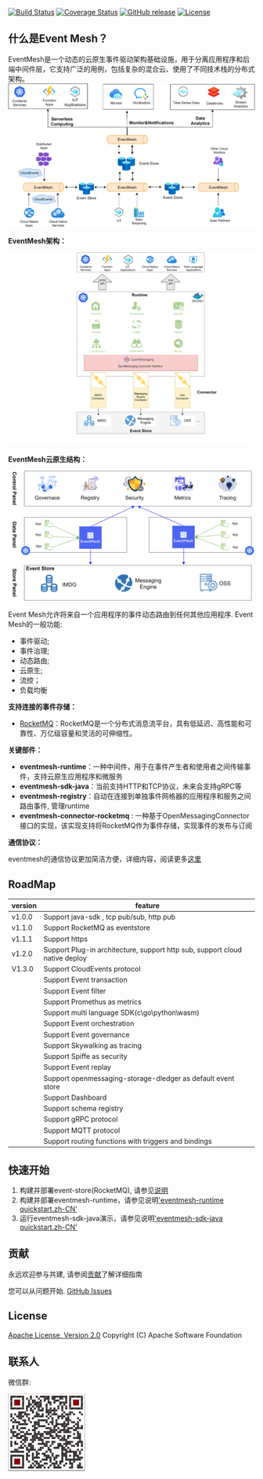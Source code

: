 [![Build Status](https://www.travis-ci.org/WeBankFinTech/DeFiBus.svg?branch=master)](https://www.travis-ci.org/WeBankFinTech/EventMesh)
[![Coverage Status](https://coveralls.io/repos/github/WeBankFinTech/DeFiBus/badge.svg?branch=master)](https://coveralls.io/github/WeBankFinTech/EventMesh?branch=master)
[![GitHub release](https://img.shields.io/badge/release-download-orange.svg)](https://github.com/WeBankFinTech/EventMesh/releases)
[![License](https://img.shields.io/badge/license-Apache%202-4EB1BA.svg)](https://www.apache.org/licenses/LICENSE-2.0.html)

## 什么是Event Mesh？
EventMesh是一个动态的云原生事件驱动架构基础设施，用于分离应用程序和后端中间件层，它支持广泛的用例，包括复杂的混合云、使用了不同技术栈的分布式架构。
![architecture1](docs/images/eventmesh-define.png)

**EventMesh架构：**

![architecture1](docs/images/eventmesh-runtime.png)

**EventMesh云原生结构：**

![architecture2](docs/images/eventmesh-panels.png)

Event Mesh允许将来自一个应用程序的事件动态路由到任何其他应用程序.
Event Mesh的一般功能:
* 事件驱动;
* 事件治理;
* 动态路由;
* 云原生;
* 流控；
* 负载均衡

**支持连接的事件存储：**

* [RocketMQ](https://github.com/apache/rocketmq)：RocketMQ是一个分布式消息流平台，具有低延迟、高性能和可靠性、万亿级容量和灵活的可伸缩性。

**关键部件：**

* **eventmesh-runtime**：一种中间件，用于在事件产生者和使用者之间传输事件，支持云原生应用程序和微服务
* **eventmesh-sdk-java**：当前支持HTTP和TCP协议，未来会支持gRPC等
* **eventmesh-registry**：自动在连接到单独事件网格器的应用程序和服务之间路由事件, 管理runtime
* **eventmesh-connector-rocketmq** : 一种基于OpenMessagingConnector 接口的实现，该实现支持将RocketMQ作为事件存储，实现事件的发布与订阅

**通信协议：**

eventmesh的通信协议更加简洁方便，详细内容，阅读更多[这里](docs/cn/instructions/eventmesh-runtime-protocol.zh-CN.md)

## RoadMap
| version | feature                                                      |
| ------- | ------------------------------------------------------------ |
| v1.0.0  | Support java-sdk , tcp pub/sub, http pub                     |
| v1.1.0  | Support RocketMQ as eventstore                               |
| v1.1.1  | Support https                                                |
| v1.2.0  | Support Plug-in architecture, support http sub, support cloud native deploy |
| V1.3.0  | Support CloudEvents protocol                                 |
|         | Support Event transaction                                    |
|         | Support Event filter                                         |
|         | Support Promethus as metrics                                 |
|         | Support multi language SDK(c\go\python\wasm)                 |
|         | Support Event orchestration                                  |
|         | Support Event governance                                     |
|         | Support Skywalking as tracing                                |
|         | Support Spiffe as security                                   |
|         | Support Event replay                                         |
|         | Support openmessaging-storage-dledger as default event store |
|         | Support Dashboard                                            |
|         | Support schema registry                                      |
|         | Support gRPC protocol                                        |
|         | Support MQTT protocol                                        |
|         | Support routing functions with triggers and bindings         |

## 快速开始
1. 构建并部署event-store(RocketMQ), 请参见[说明](https://rocketmq.apache.org/docs/quick-start/)
2. 构建并部署eventmesh-runtime，请参见说明['eventmesh-runtime quickstart.zh-CN'](docs/cn/instructions/eventmesh-runtime-quickstart.zh-CN.md)
3. 运行eventmesh-sdk-java演示，请参见说明['eventmesh-sdk-java quickstart.zh-CN'](docs/cn/instructions/eventmesh-sdk-java-quickstart.zh-CN.md)

## 贡献
永远欢迎参与共建, 请参阅[贡献](CONTRIBUTING.zh-CN.md)了解详细指南

您可以从问题开始. 
[GitHub Issues](https://github.com/WeBankFinTech/EventMesh/issues)

## License
[Apache License, Version 2.0](http://www.apache.org/licenses/LICENSE-2.0.html) Copyright (C) Apache Software Foundation

## 联系人
微信群:

![wechat_qr](docs/images/mesh-helper.png)
